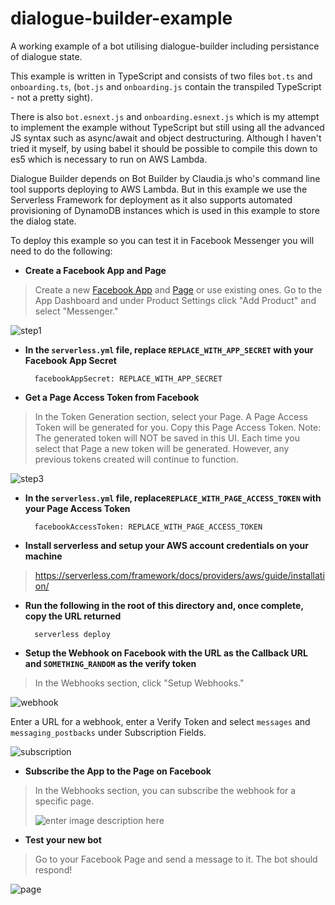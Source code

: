 # dialogue-builder-example

A working example of a bot utilising dialogue-builder including persistance of dialogue state.

This example is written in TypeScript and consists of two files `bot.ts` and `onboarding.ts`, (`bot.js` and `onboarding.js` contain the transpiled TypeScript - not a pretty sight). 

There is also `bot.esnext.js` and `onboarding.esnext.js` which is my attempt to implement the example without TypeScript but still using all the advanced JS syntax such as async/await and object destructuring. Although I haven't tried it myself, by using babel it should be possible to compile this down to es5 which is necessary to run on AWS Lambda.

Dialogue Builder depends on Bot Builder by Claudia.js who's command line tool supports deploying to AWS Lambda. But in this  example we use the Serverless Framework for deployment as it also supports automated provisioning of DynamoDB instances which is used in this example to store the dialog state.

To deploy this example so you can test it in Facebook Messenger you will need to do the following:

* **Create a Facebook App and Page**
> Create a new [Facebook App](https://developers.facebook.com/apps) and [Page](https://www.facebook.com/pages/create) or use existing ones. Go to the App Dashboard and under Product Settings click "Add Product" and select "Messenger."
> 
![step1](https://scontent-lhr3-1.xx.fbcdn.net/t39.2178-6/12995587_195576307494663_824949235_n.png)

* **In the `serverless.yml` file, replace `REPLACE_WITH_APP_SECRET` with your Facebook App Secret**

        facebookAppSecret: REPLACE_WITH_APP_SECRET

* **Get a Page Access Token from Facebook** 
> In the Token Generation section, select your Page. A Page Access Token will be generated for you. Copy this Page Access Token. Note: The generated token will NOT be saved in this UI. Each time you select that Page a new token will be generated. However, any previous tokens created will continue to function.
> 
![step3](https://scontent-lhr3-1.xx.fbcdn.net/t39.2178-6/12995543_1164810200226522_2093336718_n.png)
* **In the `serverless.yml` file, replace`REPLACE_WITH_PAGE_ACCESS_TOKEN` with your Page Access Token**

        facebookAccessToken: REPLACE_WITH_PAGE_ACCESS_TOKEN


* **Install serverless and setup your AWS account credentials on your machine** 
> https://serverless.com/framework/docs/providers/aws/guide/installation/

* **Run the following in the root of this directory and, once complete, copy the URL returned**

        serverless deploy

* **Setup the Webhook on Facebook with the URL as the Callback URL and `SOMETHING_RANDOM` as the verify token** 
> In the Webhooks section, click "Setup Webhooks."
> 
![webhook](https://scontent-lhr3-1.xx.fbcdn.net/t39.2178-6/13331609_660771177408445_306127577_n.png)
> 
Enter a URL for a webhook, enter a Verify Token and select `messages` and `messaging_postbacks` under Subscription Fields.
>
![subscription](https://scontent-lhr3-1.xx.fbcdn.net/t39.2178-6/12057143_211110782612505_894181129_n.png)

* **Subscribe the App to the Page on Facebook** 
> In the Webhooks section, you can subscribe the webhook for a specific page.
> 
> ![enter image description here](https://scontent-lhr3-1.xx.fbcdn.net/t39.2178-6/13421551_1702530599996541_471321650_n.png)

* **Test your new bot**
>Go to your Facebook Page and send a message to it. The bot should respond!
>
![page](https://scontent-lht6-1.xx.fbcdn.net/t39.2178-6/13331537_288414224831849_853132949_n.png)
